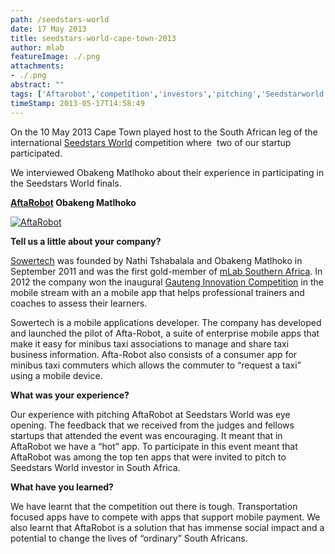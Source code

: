 ```yaml
---
path: /seedstars-world
date: 17 May 2013
title: seedstars-world-cape-town-2013
author: mlab
featureImage: ./.png
attachments: 
- ./.png
abstract: ""
tags: ['Aftarobot','competition','investors','pitching','Seedstarworld']
timeStamp: 2013-05-17T14:58:49
---
```


On the 10 May 2013 Cape Town played host to the South African leg of the international [Seedstars World](http:&#x2F;&#x2F;www.seedstarsworld.com) competition where  two of our startup participated.

We interviewed Obakeng Matlhoko about their experience in participating in the Seedstars World finals.

**[AftaRobot](http:&#x2F;&#x2F;www.sowertech.com) Obakeng Matlhoko**

[![AftaRobot](https:&#x2F;&#x2F;mlab.co.za&#x2F;wp-content&#x2F;uploads&#x2F;2013&#x2F;05&#x2F;Screen-Shot-2013-05-17-at-2.06.06-PM.png)](https:&#x2F;&#x2F;mlab.co.za&#x2F;wp-content&#x2F;uploads&#x2F;2013&#x2F;05&#x2F;Screen-Shot-2013-05-17-at-2.06.06-PM.png)

**Tell us a little about your company?**

[Sowertech](http:&#x2F;&#x2F;www.sowertech.com) was founded by Nathi Tshabalala and Obakeng Matlhoko in September 2011 and was the first gold-member of [mLab Southern Africa](http:&#x2F;&#x2F;www.mlabsa.co.za). In 2012 the company won the inaugural [Gauteng Innovation Competition](http:&#x2F;&#x2F;gic.theinnovationhub.com&#x2F;) in the mobile stream with an a mobile app that helps professional trainers and coaches to assess their learners.

Sowertech is a mobile applications developer. The company has developed and launched the pilot of Afta-Robot, a suite of enterprise mobile apps that make it easy for minibus taxi associations to manage and share taxi business information. Afta-Robot also consists of a consumer app for minibus taxi commuters which allows the commuter to “request a taxi” using a mobile device.

**What was your experience?**

Our experience with pitching AftaRobot at Seedstars World was eye opening. The feedback that we received from the judges and fellows startups that attended the event was encouraging. It meant that in AftaRobot we have a “hot” app. To participate in this event meant that AftaRobot was among the top ten apps that were invited to pitch to Seedstars World investor in South Africa.

**What have you learned?**

We have learnt that the competition out there is tough. Transportation focused apps have to compete with apps that support mobile payment. We also learnt that AftaRobot is a solution that has immense social impact and a potential to change the lives of “ordinary” South Africans.


